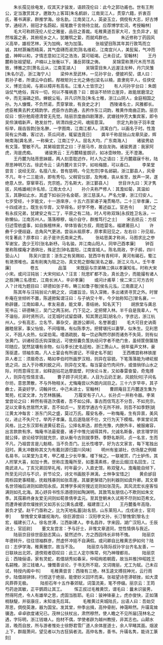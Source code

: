 <!-- { "loadSidebar": true } -->
　　朱长孺见徐电发，叹其天才骏发，语顾茂伦曰：此今之郭功甫也。世有王荆公，定当激赏其才。邀致为上客耳[朱名鹤龄，江南吴江人，贯穿六籍，折衷百氏，著书满家，群推学海。徐名釚，江南吴江人，英姿玉立，倜傥有大志，好古博学，通经济，弱冠才名蔚起，摇笔数千言倚待立就。应荐博学宏词，考授翰林]
　　毛大可称顾茂伦人伦之雅鉴，品目之善裁。毛稚黄道吾家大可，生负异才，挺然埃嚣之表，其俯视乡之人，犹雕鹗之絷，而就鸡群也。
　　朱近修称丁药园风义高举，雄视艺林，天为加绚，地为加藻。
　　张祖望目陈其年其行敦笃而立诚，其材灏瀚而精英，其气盘礴而淑灵[陈名维崧，江南宜兴人，美髭髯，气冲而盛，神睟以和，才情志意如江河之浩浩，莫可砥竭。己未召试，官翰林]
　　王丹麓称张祖望赋，卢楠以上张衡以下，潘岳郭璞之俦。
　　吴锦雯称萧尺木亮节高致，博雅之宗[萧名云从，江南芜湖人]
　　吴锦雯目朱人远渥洼龙种，丹穴凤雏[朱名尔迈，浙江海宁人]
　　梁仲木至武林，一见孙宇台，便披衿契，谓人曰：若孙子者，所谓云中白鹤，邴根矩刘士光之俦也[梁名以楠，直隶宛平人，任侠仗义，博览洽闻，与弟以樟并有高名。江淮人士皆宗之]
　　有人问孙宇台曰：朱朗诣仗气绝俗，挥斥一切，何以不罹祸患？曰：朗诣不矫矫立崖异，故能居磨涅之中，而无淄磷之损。蝉蜕尘垢，非凡识所及[朱名士稚，浙江山阴人，金庭相国之孙。为人慷慨，不负然诺，贯穿掌故，有良史之才]
　　西陵诸名士，风雅都长。虎臣稚黄去矜尤精韵学。虎臣作古韵通，去矜作东江词韵，稚黄作南曲正韵。丽京叹曰：恨孙勉周德清曾无先觉。陆丽京度曲四剧薄游，武塘钱仲芳大集宾客，即令吴伶演唱新声，艳发丝竹，转清四座之间，魂摇意深。
　　宗定九称张子羽丰度标举，屐齿皆韵[张名翀，一字图南，江南江都人。流寓白门，以画名于时。性澹简有尘外趣，客过访，茶瓜间进，辄留连竟日]
　　龚半千称屈翁山龙章凤姿，辉映南海[龚名贤，一称柴丈，江南江宁人。屈名大均，广东南海人]
　　诸骏男幼有文藻，警敏不凡。其舅祖尝赏之曰：子居马市，故自龙驹。诸骏男道：我家阿虎，洵是虎痴。
　　诸骏男云：王丹麓精鉴朗识，如冰壶映物，无不澄澈。
　　王丹麓为陆荩思妹婿，两人刻意耽述作，时人为之语曰：王丹麓寤寐千秋，陆荩思神明万古。徐武令云：读丹麓片言只字，如啖梅腊，可以香口。
　　李杲堂尝言：说经无双，名擅八龙，昔有慈明，今见充宗[李名邺嗣，浙江鄞县人，风骨不凡，年十二三能诗，即有秀句。父棡官仪部，及殉难，丧从省至，放声一哭，遂绝意人世。穿窜草石，充宗姓。万名斯大，浙江鄞县人]
　　世目许九曰：天才隽拔，风格雄峭[许名旭，江南太仓人]
　　孙介夫称严修人：其澹如菊，其温如玉，其静如止水，其虚下如谷[孙名金砺，浙江慈溪人。严名允肇，浙江归安人。七岁受经，十岁能文，十一游庠序，十五六百家诸子淹贯略尽。二十三举孝廉，二十四成进士。既生长华胄，又早得名，好学不倦，著述益工。官邑令]
　　吴门之有永叔兄弟，犹建安之有二丁，平原之有二陆，时人号称双珠[永叔姓卫名泳，一称懒仙，江南苏州人。落落穆穆，端介自守，群推笃行之士]
　　宋去损云：方叔归述雪舫盛事，如自旃檀林来，举体皆香[方叔，周姓婴名，福建莆田人]
　　许彝千少便歧嶷，总角风气更进。尝诣从祖原孝，原孝索冠见之，左右曰：孙见祖，何复著此？原孝曰：此子是许氏南来之秀。
　　张岵思美才称尚，马图求比之参军谢宝，逸少王珍[张名新杼。马名骏。并江南山阳人，同举己酉孝廉]
　　钟百里称陈蝶庵才酒俱壮，殊足念[钟名震阳，江南宣城人。陈名周政，字子鹃，四川营山人]
　　陈吴兴尝言：浙东之有吴赐如，犹西华有青柯坪，黄河有碣石，蜀江有滟滪堆也。盖有削夷为阻之功，真文苑之御侮[吴名之器，浙江义乌人。壬午孝廉]
　　
　　卷五
　　
　　品藻
　　宋既庭与宗弟畴三俱以孝廉知名，时称大宋小宋。或问汪钝翁：大宋何如人？汪言：阮思旷都不及，真长逸少，而能撮有诸人之胜[畴三名德宏，江南长洲人，辛卯孝廉]
　　或问计甫草：侯二宋三可方古何人？计戏为题目曰：研德如张子布，畴三如鲁子敬[侯名元泓，江南嘉定人]
　　陈其年与汪钝翁论六朝之文，词雄旨洽，钩入深微，多出诸贤寻赏之外。时冒朴庵在坐倾听不置，陈遽掀髯谓汪曰：与子纳交十年，今夕始称知己[冒名襄，一称辟疆，江南如皋人。孝友易直，能文章，善结纳，知名天下]
　　胡旅堂与龚总宪书云：研德畴三，吴门之两玉树。门下见之，定把臂入林。半千自是我辈人，气不谐俗，非时贤所识。过芜城时试留盘礴，知其萧远耳[胡名介，字彦远，浙江杭州人。少有高志，立名节，寡杂交，遨游公卿间，名誉甚盛]
　　毛大可目史讷斋雝睦居家，事父怡愉，不间嘻嗃，有似陈季方。把臂堪托以妻孥，似朱生。见利思义，不因人炎热，似梁伯鸾。嗜酒疏脱，每一饮必陶然尽醉而诸务不失简，则有似张黄门。训诸经百氏钩深致远，可使担囊负笈执经问字者不绝门舍，虽倾筐倒箧随叩随应，犹然鼠壤有余物，似马季长[史名廷柏，浙江萧山人。弱年蜚声文林，豪荡驱遣，领袖东南。凡人士宴会有所谱记，不得史名不就]
　　王西樵尝称林铁崖异人者三：须眉奇古，略如李伯时所画罗汉相，则异在容貌。下笔落落能为峍屼俶诡之词，出入于孙樵刘蜕之间，则异在文笔。每当宴会竹肉间作，或值徜徉山水之际，时而意得忘言，如释迦拈花达摩面壁，时快论斗发，又如春雷奋蛰，奇鬼搏人，则异在性情言语。
　　曹子顾子间兄弟，人目为云礽王谢，风貌阮何[子间名尔坊，意思萧散，不与外物相关。尤悔庵尝以外朗内润目之。三十六岁早卒，其子彝士，英姿好学，词翰并优，中己未进士，官翰林]
　　曹顾庵目王丹麓遂生集为鹫苑，杠梁文津，为艺林餦脯。
　　万履安有子八人，长孙贞一并称令器。李杲堂尝论之曰：粹然有得造次儒者，吾不如公择。事古而信笃志不分吾，不如充宗。足以文章名世居然大家，吾不如贞一。至若学通古今无所不辨，则吾不如季野[姚江黄太冲每言：浙东门风之盛，莫过万氏。履安名泰，一称悔庵，生有异禀，美风仪，进止不失尺寸。举丙子孝廉。乱后遂隐居不仕，文行为天下模楷。李杲堂论其风格，比之东汉郭有道黄征君云。公择名斯选，颜色充豫，内腴外丰，被服雍容，出言款款有序。悔庵书法最斐亹，诸子中惟允诚得其传。允诚名斯备，欲言理学则就公择，欲论经学则就充宗，欲从衡今古则就季野。季野名斯同，贞一名言，生而不凡，乃祖尝言是儿魁梧，当不负吾门。比长性嗜学，好为古文家言，每下笔独出冠时。黄太冲数称其文为有戴剡源归震川风味]
　　明州有鉴湖社，仿场屋之例糊名易书，以杲堂为主考，甲乙楼上少长毕集，楼下候之。一联被赏，门士胪传。其人拊掌大喜，如加十赉。世称庄澹庵所至，如墨濡素练，便出云烟[庄名回生，江南武进人。丁亥兄弟回举礼闱，时年最少，入直史馆，称双璧人。澹庵能自倾下，所至无问识与不识，折节论交，诗文书画脱手淋漓，士林争宝惜之]
　　黄俞邰目周栎园吏事精能，抚戢残暴则如张乖崖。其屡更槃错乃别利器则如虞升卿。其文章名世领袖后进则如欧阳永叔。其博学多闻穷搜远览则如张茂先。其风流宏长座客恒满则如孔北海。其心妤异书性乐酒德则如陶渊明。其敦笃友朋信心不欺则如朱文季。其孺慕终身友爱无间则如荀景倩李孟元。至其登朝未久试用不尽则如范希文。而遭谗被谤坎壈挫折又如苏长公[黄名虞稷，福建晋江人]
　　王丹麓蚤年高隐，甚负才望。赵千门亟称之，比为天地私蓄[赵名钥，山东莱阳人。戊戌进士，官司李]
　　黎愧曾文章雄视海内，徐巨源尝曰：汉阳李文孙，长汀黎愧曾[黎名士宏，福建长汀人。徐名世溥，江西新建人。李名昌祚，字来园，湖广汉阳人。壬辰进士，官廷尉]
　　董文友尝言：予与訏士，非惟文章道同，觉性情俱与我近。
　　陆丽京目徐世臣励志箕山，斐然述作，方之西园伟长非特不愧。
　　陆丽京年德转升，往往领袖群彦，然虚怀冲挹不自满假。或问卿自比稚黄志伊如何？陆曰：志伊学海，稚黄雅宗，故当不及。
　　陆丽京与陈际叔孙宇台齐名友善，一日联袂出北郊，道傍观者窃叹曰：此三人定尔殊常，何乃神理都肖。
　　陆丽京云：西陵俪语，家有灵蛇，若儇胡秀如春采，仲昭绚若朝霞，故当并推[仲昭姓王名嗣槐，浙江钱塘人。慷慨善谈论，于书无所不窥。文词瑰丽，尤工为赋。己未召试，特授内阁中书]
　　毛稚黄尝言：西陵有三绝，林玉逵文搏捖神光，云行雨步。陆儇胡骈体，行控送于绝丽，能使妙义回环而来。张祖望诗苍漭顿挫，如大漠风莽莽无极。
　　陆拒石年十五作春郊赋，词藻流美，笔不停缀。丽京云：王筠芍药逊其敏，正平鹦鹉让其工。
　　恽正叔过毛稚黄饮，谓毛曰：曩未识骏男，然得阿虎，令人有雄举之思，虎固当胜耶。毛曰：骏神锋豪上，虎亦俊快，正如蒲梢駃騠，并驱康庄，未知谁先后耳。
　　毛稚黄过夹城陆氏，出语人曰：吾始交荩思，倜傥英澈，器为国宝。发其堂，仲季出揖，高仲骨削，神蔼睟然。升璜鸾耸骥逸，卓卓欲度诸兄已。茂林公扶杖出，肃然穆然，使人瞻之不见所届[茂林名之遇，字际明，浙江钱塘人。抱材不偶，学使者辟为越州教授，非其志也。山颠水涯，晚而自放，所与游者惟处士徐野君雪厂道人余体崖道士，余人罕睹其面。烟波上下，群屐萧间，望见者以为古狂狷者流。高仲名售，善书。升璜名隽，能诗工篆刻]
